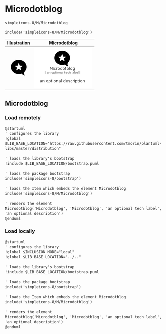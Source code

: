 # Microdotblog


```text
simpleicons-8/M/Microdotblog
```

```text
include('simpleicons-8/M/Microdotblog')
```



| Illustration | Microdotblog |
| :---: | :---: |
| ![illustration for Illustration](../../simpleicons-8/M/Microdotblog.png) | ![illustration for Microdotblog](../../simpleicons-8/M/Microdotblog.Local.png) |




## Microdotblog

### Load remotely
```plantuml
@startuml
' configures the library
!global $LIB_BASE_LOCATION="https://raw.githubusercontent.com/tmorin/plantuml-libs/master/distribution"

' loads the library's bootstrap
!include $LIB_BASE_LOCATION/bootstrap.puml

' loads the package bootstrap
include('simpleicons-8/bootstrap')

' loads the Item which embeds the element Microdotblog
include('simpleicons-8/M/Microdotblog')

' renders the element
Microdotblog('Microdotblog', 'Microdotblog', 'an optional tech label', 'an optional description')
@enduml
```

### Load locally
```plantuml
@startuml
' configures the library
!global $INCLUSION_MODE="local"
!global $LIB_BASE_LOCATION="../.."

' loads the library's bootstrap
!include $LIB_BASE_LOCATION/bootstrap.puml

' loads the package bootstrap
include('simpleicons-8/bootstrap')

' loads the Item which embeds the element Microdotblog
include('simpleicons-8/M/Microdotblog')

' renders the element
Microdotblog('Microdotblog', 'Microdotblog', 'an optional tech label', 'an optional description')
@enduml
```

